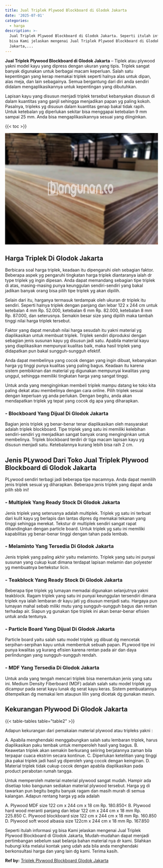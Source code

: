 ```yaml
---
title: Jual Triplek Plywood Blockboard di Glodok Jakarta
date: '2025-07-01'
categories:
  - harga
description: >-
  Jual Triplek Plywood Blockboard di Glodok Jakarta. Seperti itulah informasi yg
  bisa Kami jelaskan mengenai Jual Triplek Plywood Blockboard di Glodok
  Jakarta,...
---
```


**Jual Triplek Plywood Blockboard di Glodok Jakarta** – Tiplek atau plywood yakni model kayu yang dipress dengan ukuran yang tipis. Triplek sangat banyak digunakan untuk berbagai macam keperluan. Salah satu kepentingan yang kerap memakai triplek seperti halnya alas untuk dipan, alas meja, dan lain sebagainya. Semua bergantung dari diri anda sendiri didalam mengaplikasikannya untuk kepentingan yang dibutuhkan.

Lapisan kayu yang disusun menjadi triplek tersebut kebanyakan disusun di dalam kuantitas yang ganjil sehingga menjadikan papan yg paling kokoh. Pasalnya, tripleks yg disusun dalam kuantitas genap bakal tidak rapih. Untuk ketebalan yg diperlukan sekitar bisa menggapai ketebalan 9 mm sampai 25 mm. Anda bisa mengaplikasikannya sesuai yang diinginkan.

{{< toc >}}

![Jual Triplek Plywood Blockboard di Glodok Jakarta](/images/jual-triplek-murah-46.png)

## Harga Triplek Di Glodok Jakarta

Berbicara soal harga triplek, keadaan itu dipengaruhi oleh sebagian faktor. Beberapa aspek yg pengaruhi tingkatan harga triplek diantaranya ialah dr type triplek yg ingin dipesan. Anda dapat memandang sebagian tipe triplek di atas, masing-masing punya keunggulan sendiri-sendiri yang bakal jadikan banyak orang bisa pilih tipe triplek yg akan dipilih.

Selain dari itu, harganya termasuk terdampak oleh ukuran dr triplek itu sendiri. Seperti halnya triplek dengan panjang dan lebar 122 x 244 cm untuk ketebalan 4 mm Rp. 52.000, ketebalan 6 mm Rp. 82.000, ketebalan 8 mm Rp. 87.000, dan seterusnya. Semakin besar size yang dipilih maka tambah tinggi nilai harga triplek tersebut.

Faktor yang dapat merubah nilai harga sesudah itu yakni material yg diaplikasikan untuk membuat triplek. Triplek sendiri diproduksi dengan sebagian jenis susunan kayu yg disusun jadi satu. Apabila material kayu yang diaplikasikan mempunyai kualitas baik, maka hasil triplek yang didapatkan pun bakal sungguh-sungguh efektif.

Anda dapat membelinya yang cocok dengan yang ingin dibuat, kebanyakan harga yg tinggi punya kualitas yang paling bagus. Keadaan itu karena sistem pembikinan dan material yg digunakan mempunyai kwalitas yang unggul, sehingga memiliki tingkatan harga yang sangat tinggi.

Untuk anda yang menginginkan membeli triplek mampu datang ke toko kita paling dekat atau membelinya dengan cara online. Pilih triplek sesuai dengan keperluan yg anda perlukan. Dengan begitu, anda akan mendapatkan triplek yg tepat yang cocok dg apa yang diharapkan.

### \- Blockboard Yang Dijual Di Glodok Jakarta

Bagian jenis triplek yg benar-benar tenar diaplikasikan oleh masyarakat adalah triplek blockboard. Tipe triplek yang satu ini memiliki kelebihan sendiri-sendiri yg menjadikan sangat banyak orang menginginkan untuk membelinya. Triplek blockboard terdiri dr tiga macam lapisan kayu yg disusun menjadi satu. Ketebalannya kurang lebih bisa raih 2 cm.

## Jenis PLywood Dari Toko Jual Triplek Plywood Blockboard di Glodok Jakarta

PLywood sendiri terbagi jadi beberapa tipe macamnya. Anda dapat memilih jenis triplek sesuai yg diharapkan. Beberapa jenis triplek yang dapat anda pilih sbb ini!

### \- Multiplek Yang Ready Stock Di Glodok Jakarta

Jenis triplek yang seterusnya adalah multiplek. Triplek yg satu ini terbuat dari kulit kayu yg berlapis dan lantas dipres dg memakai tekanan yang tinggi sehingga merekat. Tekstur dr multiplek sendiri sangat rapat dibandingkan dengan particle board. Untuk triplek yg satu ini memiliki kapabilitas yg benar-benar tinggi dengan tahan pada lembab.

### \- Melaminto Yang Tersedia Di Glodok Jakarta

Jenis triplek yang paling akhir yaitu melaminto. Triplek yang satu ini punyai susunan yang cukup kuat dimana terdapat lapisan melamin dan polyester yg membuatnya bertekstur licin.

### \- Teakblock Yang Ready Stock Di Glodok Jakarta

Beberapa tipe triplek yg lumayan memadai digunakan selanjutnya yakni teakblock. Ragam triplek yang satu ini punyai keunggulan tersendiri dimana triplek nya ialah lembaran dr kayu jati yg disusun menjadi satu. Hargaya pun lumayan mahal sebab miliki mutu yang sungguh-sungguh bagus dan rentan terhadap air. Siapun yg gunakan tipe triplek ini akan benar-benar efisien untuk anda tentunya.

### \- Particle Board Yang Dijual Di Glodok Jakarta

Particle board yaitu salah satu model triplek yg dibuat dg mencetak serpihan-serpihan kayu untuk membentuk sebuah papan. PLywood tipe ini punya kwalitas yg kurang efisien karena rentan pada air dan daya perlindungan yang sungguh-sungguh rendah.

### \- MDF Yang Tersedia Di Glodok Jakarta

Untuk anda yang tengah mencari triplek bisa menentukan jenis yang satu ini. Medium Density Fiberboard (MDF) adalah salah satu model triplek yg dicampur pada serat kayu lunak dg serat kayu keras. Sistem pembuatannya ditempelkan dg memakai lem ataupun lilin yang dicetak dg gunakan mesin.

## Kekurangan Plywood Di Glodok Jakarta

{{< table-tables table="table2" >}}

Adapun kekurangan dari pemakaian material plywood atau tripleks yakni :

A. Apabila menghendaki menggabungkan salah satu lembaran triplek, harus diaplikasikan paku tembak untuk memperoleh hasil yang bagus. B. Keawetan triplek akan semakin berkurang seiiring berjalannya zaman bila terpapar cuaca ekstrim secara kontinue. C. Diperlukan ketelitian yang tinggi jika pakai triplek jadi hasil yg diperoleh yang cocok dengan keinginan. D. Material triplek tidak cukup cocok dengan apabila diaplikasikan pada product perabotan rumah tangga.

Untuk memperoleh material material plywood sangat mudah. Hampir ada disetiap toko bangunan sediakan material plywood tersebut. Harga yg di tawarkan pun begitu begitu banyak ragam dan masih murah di semua kalangan. Adapun rentang harga yg ada adalah

A. Plywood MDF size 122 cm x 244 cm x 18 cm Rp. 180.850< B. Plywood hard wood meranti panjang dan lebar 122 cm x 244 cm x 18 mm Rp. 225.850 C. Plywood blockboard size 122 cm x 244 cm x 18 mm Rp. 160.850 D. Plywood soft wood albasia size 122cm x 244 cm x 18 mm Rp. 167.850

Seperti itulah informasi yg bisa Kami jelaskan mengenai Jual Triplek Plywood Blockboard di Glodok Jakarta, Mudah-mudahan dapat menjadi pertimbangan sebelum saat belanja bahan material nya dr kami. Silahkan hubungi kita melalui kontak yang udah ada bila anda menghendaki berkonsultasi harga dan yang lain dg kami. Terima kasih.

**Ref by:** [Triplek Plywood Blockboard Glodok Jakarta](https://id.wikipedia.org/wiki/Triplek)
